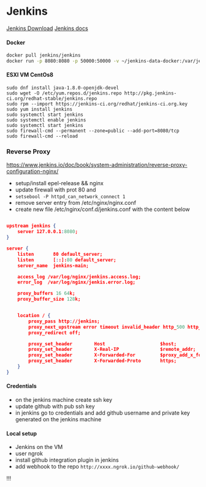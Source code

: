 # Jenkins

[Jenkins Download](https://www.jenkins.io/download/)
[Jenkins docs](https://www.jenkins.io/doc/book/)

#### Docker

```bash
docker pull jenkins/jenkins
docker run -p 8080:8080 -p 50000:50000 -v ~/jenkins-data-docker:/var/jenkins_home jenkins/jenkins
```

#### ESXI VM CentOs8

```
sudo dnf install java-1.8.0-openjdk-devel
sudo wget -O /etc/yum.repos.d/jenkins.repo http://pkg.jenkins-ci.org/redhat-stable/jenkins.repo
sudo rpm --import https://jenkins-ci.org/redhat/jenkins-ci.org.key
sudo yum install jenkins
sudo systemctl start jenkins
sudo systemctl enable jenkins
sudo systemctl start jenkins
sudo firewall-cmd --permanent --zone=public --add-port=8080/tcp
sudo firewall-cmd --reload
```

### Reverse Proxy

https://www.jenkins.io/doc/book/system-administration/reverse-proxy-configuration-nginx/

- setup/install epel-release && nginx
- update firewall with prot 80 and
- `setsebool -P httpd_can_network_connect 1`
- remove server entry from /etc/nginx/nginx.conf
- create new file /etc/nginx/conf.d/jenkins.conf with the content below

```json

upstream jenkins {
    server 127.0.0.1:8080;
}

server {
    listen       80 default_server;
    listen       [::]:80 default_server;
    server_name  jenkins-main;

    access_log /var/log/nginx/jenkins.access.log;
    error_log  /var/log/nginx/jenkis.error.log;

    proxy_buffers 16 64k;
    proxy_buffer_size 128k;


    location / {
        proxy_pass http://jenkins;
        proxy_next_upstream error timeout invalid_header http_500 http_502 http_503 http_504;
        proxy_redirect off;

        proxy_set_header        Host                    $host;
        proxy_set_header        X-Real-IP               $remote_addr;
        proxy_set_header        X-Forwarded-For         $proxy_add_x_forwarded_for;
        proxy_set_header        X-Forwarded-Proto       https;
    }
}
```

#### Credentials

- on the jenkins machine create ssh key
- update github with pub ssh key
- in jenkins go to credentials and add github username and private key generated on the jenkins machine

#### Local setup

- Jenkins on the VM
- user ngrok
- install github integration plugin in jenkins
- add webhook to the repo `http://xxxx.ngrok.io/github-webhook/`

!!!
